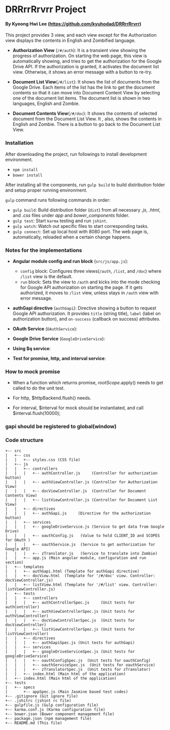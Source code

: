 # DRRrrRrvrr Project
#### By Kyeong Hwi Lee (https://github.com/kyuhodad/DRRrrRrvrr)

This project provides 3 view, and each view except for the Authorization view displays the contents in English and Zombified language.

  - **Authorization View** (`/#/auth`): It is a transient view showing the progress of authorization. On starting the web page, this view is automatically showing, and tries to get the authorization for the Google Drive API. If the authorization is granted, it activates the document list view. Otherwise, it shows an error message with a button to re-try.

  - **Document List View**(`/#/list`): It shows the list of documents from the Google Drive. Each items of the list has the link to get the document contents so that it can move into Document Content View by selecting one of the document list items. The document list is shown in two languages, English and Zombie.

  - **Document Contents View**(`/#/doc`): It shows the contents of selected document from the Document List View. It , also, shows the contents in English and Zombie. There is a button to go back to the Document List View.

### Installation
After downloading the project, run followings to install development environment.

  - `npm install`
  - `bower install`

After installing all the components, run `gulp build` to build distribution folder and setup proper running environment.

`gulp` command runs following commands in order:

  - `gulp build`: Build distribution folder (`dist`) from all necessary  *.js*, *.html*, and *.css* files under *app* and *bower_components* folder.
  - `gulp test`: Start `karma` testing and run `jshint`.
  - `gulp watch`: Watch out specific files to start corresponding tasks.
  - `gulp connect`: Set up local host with 8080 port. The web page is, automatically, reloaded when a certain change happens.

### Notes for the implementations
- **Angular module config and run block** (`src/js/app.js`):
  - `config` block: Configures three views(`/auth`, `/list`, and `/doc`) where `/list` view is the default.
  - `run` block: Sets the view to `/auth` and kicks into the mode checking for Google API authorization on starting the page. If it gets authorized, it moves to `/list` view, unless stays in `/auth` view with error message.


- **authGapi directive** (`authGapi`): Directive showing a button to request Google API authorization. It provides `title` (string title), `label` (label on authorization button), and `on-success` (callback on success) attributes.

- **OAuth Service** (`OAuthService`):

- **Google Drive Service** (`GoogleDriveService`):

- **Using $q service**:

- **Test for promise, http, and interval service**:

### How to mock promise
- When a function which returns promise, $rootScope.$apply() needs to get called to do the unit test.

- For http, $httpBackend.flush() needs.
- For interval, $interval for mock should be instantiated, and call $interval.flush(10000);


### gapi should be registered to global(window)

### Code structure
```
+-- src
|   +-- css
|   |   +-- styles.css (CSS file)
|   +-- js
|   |   +-- controllers
|   |   |   +-- authController.js     (Controller for authorization button)
|   |   |   +-- authViewController.js (Controller for Authorization View)
|   |   |   +-- docViewController.js  (Controller for Document Contents View)
|   |   |   +-- listViewController.js (Controller for Document List View)
|   |   +-- directives
|   |   |   +-- authGapi.js     (Directive for the authorization button)
|   |   +-- services
|   |   |   +-- googleDriveService.js (Service to get data from Google Drive)
|   |   |   +-- oauthConfig.js   (Value to hold CLIENT_ID and SCOPES for OAuth )
|   |   |   +-- oauthService.js  (Service to get authorization for Google API)
|   |   |   +-- zTranslator.js   (Service to translate into Zombie)
|   |   +-- app.js (Main angular module, configuration and run section)
|   +-- templates
|   |   +-- authGapi.html (Template for authGapi directive)
|   |   +-- docView.html  (Template for '/#/doc' view. Controller: docViewController.js)
|   |   +-- listView.html (Template for '/#/list' view. Controller: listViewController.js)
|   +-- tests
|   |   +-- controllers
|   |   |   +-- authControllerSpec.js     (Unit tests for authController)
|   |   |   +-- authViewControllerSpec.js (Unit tests for authViewController)
|   |   |   +-- docViewControllerSpec.js  (Unit tests for docViewController)
|   |   |   +-- listViewControllerSpec.js (Unit tests for listViewController)
|   |   +-- directives
|   |   |   +-- authGapiSpec.js (Unit tests for authGapi)
|   |   +-- services
|   |   |   +-- googleDriveServiceSpec.js (Unit tests for googleDriveService)
|   |   |   +-- oauthConfigSpec.js  (Unit tests for oauthConfig)
|   |   |   +-- oauthServiceSpec.js  (Unit tests for oauthService)
|   |   |   +-- zTranslatorSpec.js  (Unit tests for zTranslator)
|   |   +-- index.html (Main html of the application)
|   +-- index.html (Main html of the application)
+-- tests
|   +-- specs
|       +-- appSpec.js (Main Jasmine based test codes)
+-- .gitignore (Git ignore file)
+-- .jshitrc (jshint rc file)
+-- gulpfile.js (Gulp configuration file)
+-- karma.conf.js (Karma configuration file)
+-- bower.json (Bower component management file)
+-- package.json (npm management file)
+-- README.md (This file)
```
